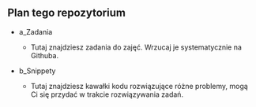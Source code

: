 
## Plan tego repozytorium

* a_Zadania

    * Tutaj znajdziesz zadania do zajęć. Wrzucaj je systematycznie na Githuba.


* b_Snippety
    * Tutaj znajdziesz kawałki kodu rozwiązujące różne problemy, mogą Ci się przydać w trakcie rozwiązywania zadań.